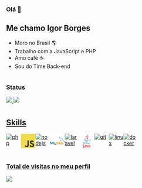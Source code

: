 ### Olá 👋
## Me chamo Igor Borges

* Moro no Brasil 🌎
* Trabalho com a JavaScript e PHP
* Amo café ☕
* Sou do Time Back-end 
#

### Status 
<div>
  <a href="https://beacons.ai/igorios">
  <img height="180em" src="https://github-readme-stats.vercel.app/api?username=igorios&show_icons=true&theme=nightowl&include_all_commits=true&count_private=true" />
  <img height="180em" src="https://github-readme-stats.vercel.app/api/top-langs/?username=igorios&layout=compact&langs_count=16&theme=nightowl" />
</div>
  
 #
  
 ## Skills
 <div style="display:flex">
  <img src="https://cdn.jsdelivr.net/gh/devicons/devicon/icons/php/php-original.svg" alt="php" width="40" height="40" />
  <img src="https://raw.githubusercontent.com/devicons/devicon/master/icons/javascript/javascript-original.svg" alt="javascript" width="40" height="40" />
  <img src="https://cdn.jsdelivr.net/gh/devicons/devicon/icons/nodejs/nodejs-original.svg" alt="nodejs" width="40" height="40" />
  <img src="https://raw.githubusercontent.com/devicons/devicon/master/icons/mysql/mysql-original-wordmark.svg" alt="mysql" width="40" height="40"  />
  <img src="https://cdn.jsdelivr.net/gh/devicons/devicon/icons/laravel/laravel-plain.svg" alt="laravel" width="40" height="40" /> 
  <img src="https://raw.githubusercontent.com/devicons/devicon/master/icons/java/java-original-wordmark.svg" alt="java" width="40" height="40" />   
  <img src="https://cdn.jsdelivr.net/gh/devicons/devicon/icons/git/git-original.svg" alt="git" width="40" height="40" /> 
  <img src="https://cdn.jsdelivr.net/gh/devicons/devicon/icons/linux/linux-original.svg" alt="linux" width="40" height="40" />
  <img src="https://cdn.jsdelivr.net/gh/devicons/devicon/icons/docker/docker-original.svg" alt="docker" width="40" height="40" />
</div>

#

### Total de visitas no meu perfil<br>

 <p align="start"> 
   <img alingn="start" src="https://profile-counter.glitch.me/Igorios/count.svg" />
 </p>


